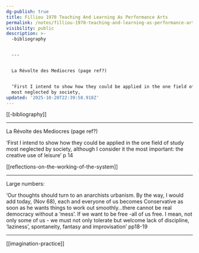 ```yaml
---
dg-publish: true
title: Filliou 1970 Teaching And Learning As Performance Arts
permalink: /notes/filliou-1970-teaching-and-learning-as-performance-arts/
visibility: public
description: >-
  -bibliography


  ---


  La Révolte des Mediocres (page ref?)


  ‘First I intend to show how they could be applied in the one field of study
  most neglected by society,
updated: '2025-10-20T22:39:58.918Z'
---
```

[[-bibliography]]

---

La Révolte des Mediocres (page ref?)

‘First I intend to show how they could be applied in the one field of study most neglected by society, although I consider it the most important: the creative use of leisure’ p 14

[[reflections-on-the-working-of-the-system]] 

---

Large numbers:

‘Our thoughts should turn to an anarchists urbanism. By the way, I would add today, (Nov 68), each and everyone of us becomes Conservative as soon as he wants things to work out smoothly…there cannot be real democracy without a ‘mess’. If we want to be free -all of us free. I mean, not only some of us - we must not only tolerate but welcome lack of discipline, ‘laziness’, spontaneity, fantasy and improvisation’ pp18-19

---


[[imagination-practice]] 
